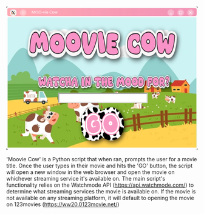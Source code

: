 ![Alt text](demo_pic.png)

'Moovie Cow' is a Python script that when ran, prompts the user for a movie title. Once the user types in their movie and hits the 'GO' button, the script will open a new window 
in the web browser and open the movie on whichever streaming service it's available on. The main script's functionality relies on the Watchmode API (https://api.watchmode.com/)
to determine what streaming services the movie is available on. If the movie is not available on any streaming platform, it will default to opening the movie on 123movies
(https://ww20.0123movie.net/)
